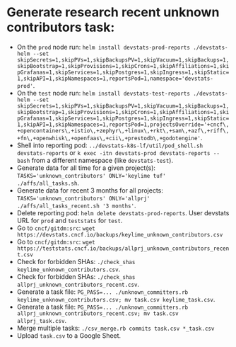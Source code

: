 # Generate research recent unknown contributors task:

- On the `prod` node run: `helm install devstats-prod-reports ./devstats-helm --set skipSecrets=1,skipPVs=1,skipBackupsPV=1,skipVacuum=1,skipBackups=1,skipBootstrap=1,skipProvisions=1,skipCrons=1,skipAffiliations=1,skipGrafanas=1,skipServices=1,skipPostgres=1,skipIngress=1,skipStatic=1,skipAPI=1,skipNamespaces=1,reportsPod=1,namespace='devstats-prod'`.
- On the `test` node run: `helm install devstats-test-reports ./devstats-helm --set skipSecrets=1,skipPVs=1,skipBackupsPV=1,skipVacuum=1,skipBackups=1,skipBootstrap=1,skipProvisions=1,skipCrons=1,skipAffiliations=1,skipGrafanas=1,skipServices=1,skipPostgres=1,skipIngress=1,skipStatic=1,skipAPI=1,skipNamespaces=1,reportsPod=1,projectsOverride='+cncf\,+opencontainers\,+istio\,+zephyr\,+linux\,+rkt\,+sam\,+azf\,+riff\,+fn\,+openwhisk\,+openfaas\,+cii\,+prestodb\,+godotengine'`.
- Shell into reporting pod: `../devstats-k8s-lf/util/pod_shell.sh devstats-reports` or `k exec -itn devstats-prod devstats-reports -- bash` from a different namespace (like `devstats-test`).
- Generate data for all time for a given project(s): `TASKS='unknown_contributors' ONLY='keylime tuf' ./affs/all_tasks.sh`.
- Generate data for recent 3 months for all projects: `TASKS='unknown_contributors' ONLY='allprj' ./affs/all_tasks_recent.sh '3 months'`.
- Delete reporting pod: `helm delete devstats-prod-reports`. User devstats URL for `prod` and `teststats` for `test`.
- Go to `cncf/gitdm:src`: `wget https://devstats.cncf.io/backups/keylime_unknown_contributors.csv`
- Go to `cncf/gitdm:src`: `wget https://teststats.cncf.io/backups/allprj_unknown_contributors_recent.csv`
- Check for forbidden SHAs: `./check_shas keylime_unknown_contributors.csv`.
- Check for forbidden SHAs: `./check_shas allprj_unknown_contributors_recent.csv`.
- Generate a task file: `PG_PASS=... ./unknown_committers.rb keylime_unknown_contributors.csv; mv task.csv keylime_task.csv`.
- Generate a task file: `PG_PASS=... ./unknown_committers.rb allprj_unknown_contributors_recent.csv; mv task.csv allprj_task.csv`.
- Merge multiple tasks: `./csv_merge.rb commits task.csv *_task.csv`
- Upload `task.csv` to a Google Sheet.
